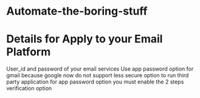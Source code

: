 # Automate-the-boring-stuff 


# Details for Apply to your Email Platform
 
 
User_id and password of your email services Use app password option for gmail because google now do not support less
secure option to run third party application for app password option you must enable the 2 steps verification option
